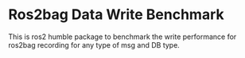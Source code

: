 # Ros2bag Data Write Benchmark
This is ros2 humble package to benchmark the write performance for ros2bag recording for any type of msg and DB type.
